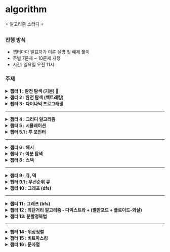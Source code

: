# algorithm

:star: 알고리즘 스터디 :star:

### 진행 방식

- 챕터마다 발표자가 이론 설명 및 예제 풀이
- 주별 7문제 ~ 10문제 지정
- 시간: 일요일 오전 11시

### 주제

<details>
<summary><strong>챕터 1 : 완전 탐색 (기본) 💫</strong></summary>
💁🏻 진우
<br/>
<br/>
<strong>백준</strong>

- [10448](https://www.acmicpc.net/problem/10448)
- [1075](https://www.acmicpc.net/problem/1075)
- [14697](https://www.acmicpc.net/problem/14697)
- [1969](https://www.acmicpc.net/problem/1969)
- [1059](https://www.acmicpc.net/problem/1059)
- [2422](https://www.acmicpc.net/problem/2422)
- [1543](https://www.acmicpc.net/problem/1543)
- [14501](https://www.acmicpc.net/problem/14501)
- [1058](https://www.acmicpc.net/problem/1058)
- [1405](https://www.acmicpc.net/problem/1405)

</details>
<details>
<summary><strong>챕터 2 : 완전 탐색 (백트래킹)</strong></summary>
</details>
<details>
<summary><strong>챕터 3 : 다이나믹 프로그래밍</strong></summary>
</details>
<hr>
<details>
<summary><strong>챕터 4 : 그리디 알고리즘</strong></summary>
</details>
<details>
<summary><strong>챕터 5 : 시뮬레이션</strong></summary>
</details>
<details>
<summary><strong>챕터 5.1 : 투 포인터</strong></summary>
</details>
<hr>
<details>
<summary><strong>챕터 6 : 해시</strong></summary>
</details>
<details>
<summary><strong>챕터 7 : 이분 탐색</strong></summary>
</details>
<details>
<summary><strong>챕터 8 : 스택</strong></summary>
</details>
<hr>
<details>
<summary><strong>챕터 9 : 큐, 덱</strong></summary>
</details>
<details>
<summary><strong>챕터 9.1 : 우선순위 큐</strong></summary>
</details>
<details>
<summary><strong>챕터 10 : 그래프 (dfs)</strong></summary>
</details>
<hr>
<details>
<summary><strong>챕터 11 : 그래프 (bfs)</strong></summary>
</details>
<details>
<summary><strong>챕터 12 : 최단거리 알고리즘 - 다익스트라 + (벨만포드 + 플로이드-와샬)</strong></summary>
</details>
<details>
<summary><strong>챕터 13: 분할정복법</strong></summary>
</details>
<hr>
<details>
<summary><strong>챕터 14 : 위상정렬</strong></summary>
</details>
<details>
<summary><strong>챕터 15 : 비트마스킹</strong></summary>
</details>
<details>
<summary><strong>챕터 16 : 문자열</strong></summary>
</details>
